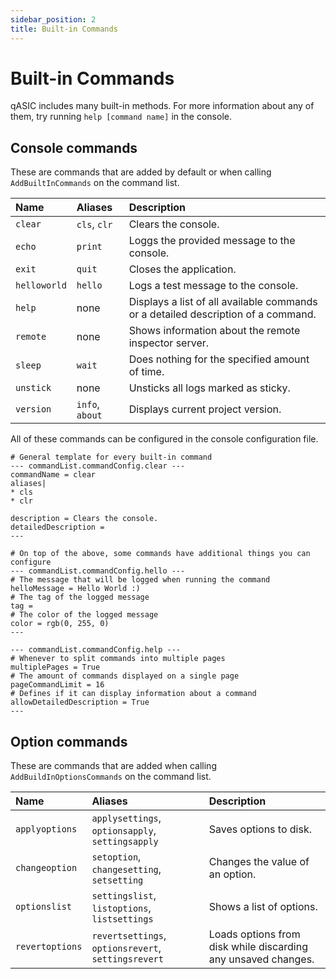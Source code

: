 ```yaml
---
sidebar_position: 2
title: Built-in Commands
---
```


# Built-in Commands

qASIC includes many built-in methods. For more information about any of them, try running `help [command name]` in the console.

## Console commands

These are commands that are added by default or when calling `AddBuiltInCommands` on the command list.

| Name | Aliases | Description |
| :-- | :-- | :-- |
| `clear` | `cls`, `clr` | Clears the console. |
| `echo` | `print` | Loggs the provided message to the console. |
| `exit` | `quit` | Closes the application. |
| `helloworld` | `hello` | Logs a test message to the console. |
| `help` | none | Displays a list of all available commands or a detailed description of a command. |
| `remote` | none | Shows information about the remote inspector server. |
| `sleep` | `wait` | Does nothing for the specified amount of time. |
| `unstick` | none | Unsticks all logs marked as sticky. |
| `version` | `info`, `about` | Displays current project version. |

All of these commands can be configured in the console configuration file.

```qark
# General template for every built-in command
--- commandList.commandConfig.clear ---
commandName = clear
aliases|
* cls
* clr

description = Clears the console.
detailedDescription = 
---

# On top of the above, some commands have additional things you can configure
--- commandList.commandConfig.hello ---
# The message that will be logged when running the command
helloMessage = Hello World :)
# The tag of the logged message
tag = 
# The color of the logged message
color = rgb(0, 255, 0)
---

--- commandList.commandConfig.help ---
# Whenever to split commands into multiple pages
multiplePages = True
# The amount of commands displayed on a single page
pageCommandLimit = 16
# Defines if it can display information about a command
allowDetailedDescription = True
---
```

## Option commands

These are commands that are added when calling `AddBuildInOptionsCommands` on the command list.

| Name | Aliases | Description |
| :-- | :-- | :-- |
| `applyoptions` | `applysettings`, `optionsapply`, `settingsapply` | Saves options to disk. |
| `changeoption` | `setoption`, `changesetting`, `setsetting` | Changes the value of an option. |
| `optionslist` | `settingslist`, `listoptions`, `listsettings` | Shows a list of options. |
| `revertoptions` | `revertsettings`, `optionsrevert`, `settingsrevert` | Loads options from disk while discarding any unsaved changes. |